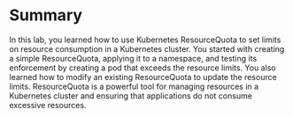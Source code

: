 # Summary

In this lab, you learned how to use Kubernetes ResourceQuota to set limits on resource consumption in a Kubernetes cluster. You started with creating a simple ResourceQuota, applying it to a namespace, and testing its enforcement by creating a pod that exceeds the resource limits. You also learned how to modify an existing ResourceQuota to update the resource limits. ResourceQuota is a powerful tool for managing resources in a Kubernetes cluster and ensuring that applications do not consume excessive resources.
